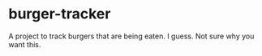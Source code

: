 # burger-tracker
A project to track burgers that are being eaten. I guess. Not sure why you want this.
